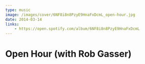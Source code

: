 ```yaml
---
type: music
image: /images/cover/6NF8i8n8PzyE9HnaFxDcmL_open-hour.jpg
date: 2014-03-14
links:
    - https://open.spotify.com/album/6NF8i8n8PzyE9HnaFxDcmL
---
```


# Open Hour (with Rob Gasser)
